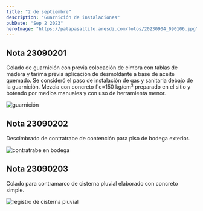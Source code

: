 ```yaml
---
title: "2 de septiembre"
description: "Guarnición de instalaciones"
pubDate: "Sep 2 2023"
heroImage: "https://palapasaltito.aresdi.com/fotos/20230904_090106.jpg"
---
```


## Nota 23090201

Colado de guarnición con previa colocación de cimbra con tablas de madera y tarima previa aplicación de desmoldante a base de aceite quemado. Se consideró el paso de instalación de gas y sanitaria debajo de la guarnición. Mezcla con concreto f'c=150 kg/cm² preparado en el sitio y boteado por medios manuales y con uso de herramienta menor.

![guarnición](https://palapasaltito.aresdi.com/fotos/20230904_090106.jpg "guarnición")

## Nota 23090202

Descimbrado de contratrabe de contención para piso de bodega exterior.

![contratrabe en bodega](https://palapasaltito.aresdi.com/fotos/20230904_085705.jpg "contratrabe en bodega")

## Nota 23090203

Colado para contramarco de cisterna pluvial elaborado con concreto simple.

![registro de cisterna pluvial](https://palapasaltito.aresdi.com/fotos/20230904_085639.jpg "registro de cisterna pluvial")
